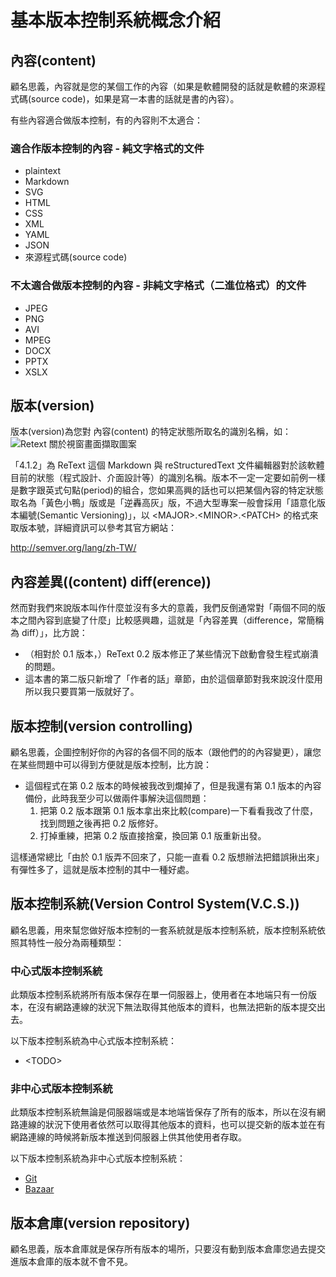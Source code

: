 # 基本版本控制系統概念介紹
## 內容(content)
顧名思義，內容就是您的某個工作的內容（如果是軟體開發的話就是軟體的來源程式碼(source code)，如果是寫一本書的話就是書的內容）。

有些內容適合做版本控制，有的內容則不太適合：

### 適合作版本控制的內容 - 純文字格式的文件
* plaintext
* Markdown
* SVG
* HTML
* CSS
* XML
* YAML
* JSON
* 來源程式碼(source code)

### 不太適合做版本控制的內容 - 非純文字格式（二進位格式）的文件
* JPEG
* PNG
* AVI
* MPEG
* DOCX
* PPTX
* XSLX

## 版本(version)
版本(version)為您對 內容(content) 的特定狀態所取名的識別名稱，如：  
![Retext 關於視窗畫面擷取圖案](資源/關於-ReText.png "ReText 關於視窗畫面擷取圖案")

「4.1.2」為 ReText 這個 Markdown 與 reStructuredText 文件編輯器對於該軟體目前的狀態（程式設計、介面設計等）的識別名稱。版本不一定一定要如前例一樣是數字跟英式句點(period)的組合，您如果高興的話也可以把某個內容的特定狀態取名為「黃色小鴨」版或是「逆轟高灰」版，不過大型專案一般會採用「語意化版本編號(Semantic Versioning)」，以 &lt;MAJOR&gt;.&lt;MINOR&gt;.&lt;PATCH&gt; 的格式來取版本號，詳細資訊可以參考其官方網站：

<http://semver.org/lang/zh-TW/>

## 內容差異((content) diff(erence))
然而對我們來說版本叫作什麼並沒有多大的意義，我們反倒通常對「兩個不同的版本之間內容到底變了什麼」比較感興趣，這就是「內容差異（difference，常簡稱為 diff）」，比方說：

* （相對於 0.1 版本，）ReText 0.2 版本修正了某些情況下啟動會發生程式崩潰的問題。
* 這本書的第二版只新增了「作者的話」章節，由於這個章節對我來說沒什麼用所以我只要買第一版就好了。

## 版本控制(version controlling)
顧名思義，企圖控制好你的內容的各個不同的版本（跟他們的的內容變更），讓您在某些問題中可以得到方便就是版本控制，比方說：

* 這個程式在第 0.2 版本的時候被我改到爛掉了，但是我還有第 0.1 版本的內容備份，此時我至少可以做兩件事解決這個問題：
	1. 把第 0.2 版本跟第 0.1 版本拿出來比較(compare)一下看看我改了什麼，找到問題之後再把 0.2 版修好。
    2. 打掉重練，把第 0.2 版直接捨棄，換回第 0.1 版重新出發。

這樣通常總比「由於 0.1 版弄不回來了，只能一直看 0.2 版想辦法把錯誤揪出來」有彈性多了，這就是版本控制的其中一種好處。

## 版本控制系統(Version Control System(V.C.S.))
顧名思義，用來幫您做好版本控制的一套系統就是版本控制系統，版本控制系統依照其特性一般分為兩種類型：

### 中心式版本控制系統
此類版本控制系統將所有版本保存在單一伺服器上，使用者在本地端只有一份版本，在沒有網路連線的狀況下無法取得其他版本的資料，也無法把新的版本提交出去。

以下版本控制系統為中心式版本控制系統：

* &lt;TODO&gt;

### 非中心式版本控制系統
此類版本控制系統無論是伺服器端或是本地端皆保存了所有的版本，所以在沒有網路連線的狀況下使用者依然可以取得其他版本的資料，也可以提交新的版本並在有網路連線的時候將新版本推送到伺服器上供其他使用者存取。

以下版本控制系統為非中心式版本控制系統：

* [Git](https://git-scm.com/)
* [Bazaar](http://bazaar.canonical.com/)

## 版本倉庫(version repository)
顧名思義，版本倉庫就是保存所有版本的場所，只要沒有動到版本倉庫您過去提交進版本倉庫的版本就不會不見。
